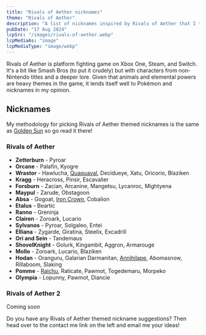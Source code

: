 ```yaml
---
title: "Rivals of Aether nicknames"
theme: "Rivals of Aether"
description: "A list of nicknames inspired by Rivals of Aether that I think would work well with Pokémon."
pubDate: "17 Aug 2024"
lcpSrc: "/images/rivals-of-aether.webp"
lcpMediaAs: "image"
lcpMediaType: "image/webp"
---
```


Rivals of Aether is platform fighting game on Xbox One, Steam, and Switch. It's a bit like Smash Bros (to put it crudely) but with characters from non-Nintendo titles and a deeper lore. Given that animals and elemental powers are heavy themes in the game, it lends itself well to Pokémon and nicknames in my opinion.

## Nicknames

My methodology for picking Rivals of Aether themed nicknames is the same as [Golden Sun](/nicknames/themes/golden-sun/) so go read it there!

### Rivals of Aether

* **Zetterburn** - Pyroar
* **Orcane** - Palafin, Kyogre
* **Wrastor** - Hawlucha, [Quaquaval](/nicknames/quaquaval/), Decidueye, Xatu, Oricorio, Blaziken
* **Kragg** - Heracross, Pinsir, Escavalier
* **Forsburn** - Zacian, Arcanine, Mangetsu, Lycanroc, Mightyena
* **Maypul** - Zarude, Obstagoon
* **Absa** - Gogoat, [Iron Crown](/nicknames/iron-crown/), Cobalion
* **Etalus** - Beartic
* **Ranno** - Greninja
* **Clairen** - Zoroark, Lucario
* **Sylvanos** - Pyroar, Solgaleo, Entei
* **Elliana** - Zygarde, Giratina, Steelix, Excadrill
* **Ori and Sein** - Tandemaus
* **ShovelKnight** - Golurk, Kingambit, Aggron, Armarouge
* **Mollo** - Zoroark, Lucario, Blaziken
* **Hodan** - Oranguru, Galarian Darmanitan, [Annihilape](/nicknames/annihilape/), Abomasnow, Rillaboom, Slaking
* **Pomme** - [Raichu](/nicknames/raichu/), Raticate, Pawmot, Togedemaru, Morpeko
* **Olympia** - Lopunny, Pawmot, Diancie

### Rivals of Aether 2

Coming soon

Do you have any Rivals of Aether themed nickname suggestions? Then head over to the contact me link on the left and email me your ideas!